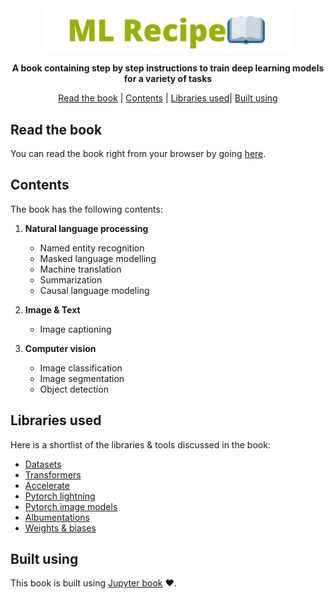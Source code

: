 <div align="center">

<img src="logo.png" width="400px">
   
**A book containing step by step instructions to train deep learning models for a variety of tasks**

<p align="center">
   <a href="#read-the-book">Read the book</a> |
   <a href="#contents">Contents</a> |
   <a href="#libraries-used">Libraries used</a>|
   <a href="#built-using">Built using</a>
</p>
   
</div>

## Read the book
You can read the book right from your browser by going [here](#contents).

## Contents

The book has the following contents:

1. **Natural language processing**

    * Named entity recognition
    * Masked language modelling
    * Machine translation
    * Summarization
    * Causal language modeling

2. **Image & Text**

    * Image captioning

3. **Computer vision**

    * Image classification
    * Image segmentation
    * Object detection

## Libraries used

Here is a shortlist of the libraries & tools discussed in the book:

* [Datasets](https://github.com/huggingface/datasets)
* [Transformers](https://github.com/huggingface/transformers)
* [Accelerate](https://github.com/huggingface/accelerate)
* [Pytorch lightning](https://github.com/PyTorchLightning/pytorch-lightning)
* [Pytorch image models](https://github.com/rwightman/pytorch-image-models)
* [Albumentations](https://albumentations.ai/)
* [Weights & biases](https://wandb.ai/)

## Built using

This book is built using [Jupyter book](https://jupyterbook.org/) ❤️.
